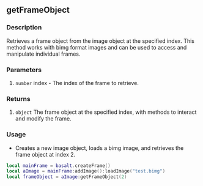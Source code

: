 ## getFrameObject

### Description

Retrieves a frame object from the image object at the specified index. This method works with bimg format images and can be used to access and manipulate individual frames.

### Parameters

1. `number` index - The index of the frame to retrieve.

### Returns

1. `object` The frame object at the specified index, with methods to interact and modify the frame.

### Usage

* Creates a new image object, loads a bimg image, and retrieves the frame object at index 2.

```lua
local mainFrame = basalt.createFrame()
local aImage = mainFrame:addImage():loadImage("test.bimg")
local frameObject = aImage:getFrameObject(2)
```
